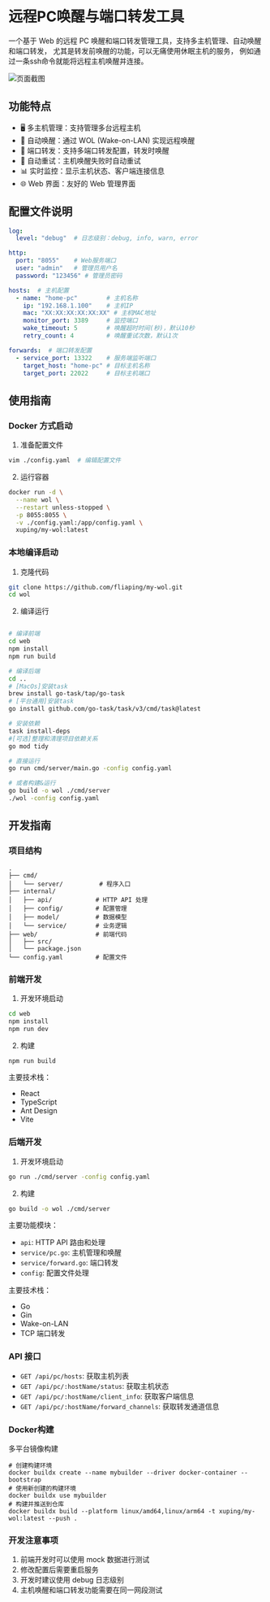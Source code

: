 # 远程PC唤醒与端口转发工具

一个基于 Web 的远程 PC 唤醒和端口转发管理工具，支持多主机管理、自动唤醒和端口转发， 尤其是转发前唤醒的功能，可以无痛使用休眠主机的服务， 例如通过一条ssh命令就能将远程主机唤醒并连接。

![页面截图](docs/screenshot.png)

## 功能特点

- 🖥️ 多主机管理：支持管理多台远程主机
- 🔄 自动唤醒：通过 WOL (Wake-on-LAN) 实现远程唤醒
- 🚀 端口转发：支持多端口转发配置，转发时唤醒
- 🔄 自动重试：主机唤醒失败时自动重试
- 📊 实时监控：显示主机状态、客户端连接信息
- 🌐 Web 界面：友好的 Web 管理界面

## 配置文件说明

```yaml
log:
  level: "debug"  # 日志级别：debug, info, warn, error

http:
  port: "8055"    # Web服务端口
  user: "admin"   # 管理员用户名
  password: "123456" # 管理员密码

hosts:  # 主机配置
  - name: "home-pc"        # 主机名称
    ip: "192.168.1.100"    # 主机IP
    mac: "XX:XX:XX:XX:XX:XX" # 主机MAC地址
    monitor_port: 3389     # 监控端口
    wake_timeout: 5        # 唤醒超时时间(秒)，默认10秒
    retry_count: 4         # 唤醒重试次数，默认1次

forwards:  # 端口转发配置
  - service_port: 13322    # 服务端监听端口
    target_host: "home-pc" # 目标主机名称
    target_port: 22022     # 目标主机端口
```

## 使用指南

### Docker 方式启动

1. 准备配置文件

```bash
vim ./config.yaml  # 编辑配置文件
```

2. 运行容器

```bash
docker run -d \
  --name wol \
  --restart unless-stopped \
  -p 8055:8055 \
  -v ./config.yaml:/app/config.yaml \
  xuping/my-wol:latest
```

### 本地编译启动

1. 克隆代码

```bash
git clone https://github.com/fliaping/my-wol.git
cd wol
```

2. 编译运行

```bash

# 编译前端
cd web
npm install
npm run build

# 编译后端
cd ..
# [MacOs]安装task
brew install go-task/tap/go-task
# [平台通用]安装task
go install github.com/go-task/task/v3/cmd/task@latest

# 安装依赖
task install-deps
#[可选]整理和清理项目依赖关系
go mod tidy 

# 直接运行
go run cmd/server/main.go -config config.yaml

# 或者构建&运行
go build -o wol ./cmd/server
./wol -config config.yaml

```

## 开发指南

### 项目结构

```
.
├── cmd/
│   └── server/          # 程序入口
├── internal/
│   ├── api/            # HTTP API 处理
│   ├── config/         # 配置管理
│   ├── model/          # 数据模型
│   └── service/        # 业务逻辑
├── web/                # 前端代码
│   ├── src/
│   └── package.json
└── config.yaml         # 配置文件
```

### 前端开发

1. 开发环境启动

```bash
cd web
npm install
npm run dev
```

2. 构建

```bash
npm run build
```

主要技术栈：

- React
- TypeScript
- Ant Design
- Vite

### 后端开发

1. 开发环境启动

```bash
go run ./cmd/server -config config.yaml
```

2. 构建

```bash
go build -o wol ./cmd/server
```

主要功能模块：

- `api`: HTTP API 路由和处理
- `service/pc.go`: 主机管理和唤醒
- `service/forward.go`: 端口转发
- `config`: 配置文件处理

主要技术栈：

- Go
- Gin
- Wake-on-LAN
- TCP 端口转发

### API 接口

- `GET /api/pc/hosts`: 获取主机列表
- `GET /api/pc/:hostName/status`: 获取主机状态
- `GET /api/pc/:hostName/client_info`: 获取客户端信息
- `GET /api/pc/:hostName/forward_channels`: 获取转发通道信息

### Docker构建

多平台镜像构建

```shell
# 创建构建环境
docker buildx create --name mybuilder --driver docker-container --bootstrap
# 使用新创建的构建环境
docker buildx use mybuilder
# 构建并推送到仓库
docker buildx build --platform linux/amd64,linux/arm64 -t xuping/my-wol:latest --push .
```

### 开发注意事项

1. 前端开发时可以使用 mock 数据进行测试
2. 修改配置后需要重启服务
3. 开发时建议使用 debug 日志级别
4. 主机唤醒和端口转发功能需要在同一网段测试
